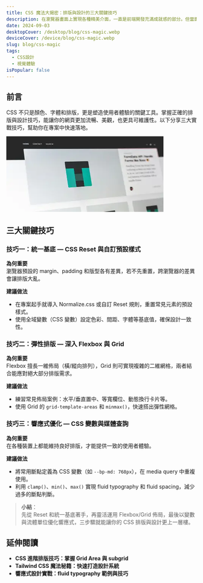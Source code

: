 ```yaml
---
title: CSS 魔法大揭密：排版與設計的三大關鍵技巧
description: 在瀏覽器畫面上實現各種精美介面，一直是前端開發充滿成就感的部分。但當面臨複雜的佈局需求或是響應式設計時，往往讓人抓破頭皮。這篇文章想跟大家分享我在實務專案中累積的三大技巧，幫助你更有效率地駕馭 CSS，打造兼具美感與功能性的網頁。
date: 2024-09-03
desktopCover: /desktop/blog/css-magic.webp
deviceCover: /device/blog/css-magic.webp
slug: blog/css-magic
tags:
  - CSS設計
  - 視覺體驗
isPopular: false
---
```




## 前言

CSS 不只是顏色、字體和排版，更是塑造使用者體驗的關鍵工具。掌握正確的排版與設計技巧，能讓你的網頁更加流暢、美觀，也更具可維護性。以下分享三大實戰技巧，幫助你在專案中快速落地。





![前言圖片](/desktop/blog/css-magic.webp)


## 三大關鍵技巧



### 技巧一：統一基底 — CSS Reset 與自訂預設樣式

**為何重要**  
瀏覽器預設的 margin、padding 和版型各有差異，若不先重置，跨瀏覽器的差異會讓排版大亂。

**建議做法**

- 在專案起手就導入 Normalize.css 或自訂 Reset 規則，重置常見元素的預設樣式。
- 使用全域變數（CSS 變數）設定色彩、間距、字體等基底值，確保設計一致性。





### 技巧二：彈性排版 — 深入 Flexbox 與 Grid

**為何重要**  
Flexbox 擅長一維佈局（橫/縱向排列），Grid 則可實現複雜的二維網格，兩者結合能應對絕大部分排版需求。

**建議做法**

- 練習常見佈局案例：水平/垂直置中、等寬欄位、動態換行卡片等。
- 使用 Grid 的 `grid-template-areas` 和 `minmax()`，快速搭出彈性網格。





### 技巧三：響應式優化 — CSS 變數與媒體查詢

**為何重要**  
在各種裝置上都能維持良好排版，才能提供一致的使用者體驗。

**建議做法**

- 將常用斷點定義為 CSS 變數（如 `--bp-md: 768px`），在 media query 中重複使用。
- 利用 `clamp()`、`min()`、`max()` 實現 fluid typography 和 fluid spacing，減少過多的斷點判斷。



> **小結**：  
> 先從 Reset 和統一基底著手，再靈活運用 Flexbox/Grid 佈局，最後以變數與流體單位優化響應式，三步驟就能讓你的 CSS 排版與設計更上一層樓。



## 延伸閱讀

- **CSS 進階排版技巧：掌握 Grid Area 與 subgrid**
- **Tailwind CSS 魔法秘籍：快速打造設計系統**
- **響應式設計實戰：fluid typography 範例與技巧**

